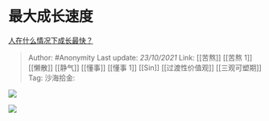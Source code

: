 # 最大成长速度
[人在什么情况下成长最快？](https://www.zhihu.com/question/490344475/answer/2184363828)

> Author: #Anonymity
> Last update: *23/10/2021*
> Link: [[苦熬]] [[苦熬 1]] [[懒散]] [[静气]] [[懂事]] [[懂事 1]] [[Sin]] [[过渡性价值观]] [[三观可塑期]]
> Tag:
> 沙海拾金:

![](https://pic3.zhimg.com/v2-7bd36ce36de8bbfb0a88ca47a2a8ef5d_720w.gif?source=3af55fa1)

![](https://pic3.zhimg.com/v2-7bd36ce36de8bbfb0a88ca47a2a8ef5d_720w.jpg?source=3af55fa1)
